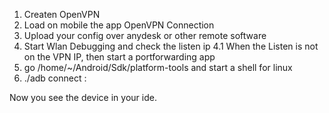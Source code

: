 1. Createn OpenVPN
2. Load on mobile the app OpenVPN Connection
3. Upload your config over anydesk or other remote software
4. Start Wlan Debugging and check the listen ip
4.1 When the Listen is not on the VPN IP, then start a portforwarding app
5. go /home/~/Android/Sdk/platform-tools and start a shell for linux
6. ./adb connect <vpn ip>:<listen port>
  
  Now you see the device in your ide.
